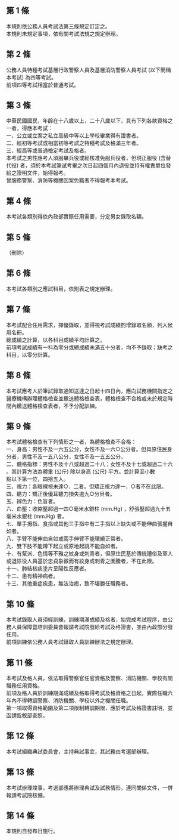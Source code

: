 第 1 條
-------
本規則依公務人員考試法第三條規定訂定之。  
本規則未規定事項，依有關考試法規之規定辦理。

第 2 條
-------
公務人員特種考試基層行政警察人員及基層消防警察人員考試 (以下簡稱  
本考試) 為四等考試。  
前項四等考試相當於普通考試。

第 3 條
-------
中華民國國民，年齡在十八歲以上，二十八歲以下，具有下列各款資格之  
一者，得應本考試：  
一、公立或立案之私立高級中等以上學校畢業得有證書者。  
二、經初等考試或相當初等考試之特種考試及格滿三年者。  
三、經高等或普通檢定考試及格者。  
本考試之男性應考人須服畢兵役或經核准免服兵役者，但現正服役 (含替  
代役) 者，須於本考試筆試考畢之次日起四個月內退役並持有權責單位發  
給之證明文件，始得報考。  
曾服務警察、消防等機關因案免職者不得報考本考試。

第 4 條
-------
本考試各類別得依內政部實際任用需要，分定男女錄取名額。

第 5 條
-------
（刪除）

第 6 條
-------
本考試各類別之應試科目，依附表之規定辦理。

第 7 條
-------
本考試配合任用需求，擇優錄取，並得視考試成績酌增錄取名額，列入候  
用名冊。  
總成績之計算，以各科目成績平均計算之。  
前項考試成績有一科為零分或總成績未滿五十分者，均不予錄取；缺考之  
科目，以零分計算。

第 8 條
-------
本考試應考人於筆試錄取通知送達之日起十四日內，應向試務機關指定之  
醫療機構辦理體格檢查並繳送體格檢查表，體格檢查不合格或未於規定時  
間內繳送體格檢查表者，不予分配訓練。

第 9 條
-------
本考試體格檢查有下列情形之一者，為體格檢查不合格：  
一、身高：男性不及一六五公分，女性不及一六○公分者。但具原住民身  
    分者，男性不及一五八公分，女性不及一五五公分。  
二、體格指標：男性不及十八或超過二十八；女性不及十七或超過二十六  
    。其計算方法為體重 (公斤) 除以身高 (公尺) 平方。並計算至小數  
    點以下第一位，四捨五入。  
三、視力：各眼裸視未達○．二者。但矯正視力達一．○者不在此限。  
四、聽力：矯正後優耳聽力損失逾九○分貝者。  
五、辨色力：色盲者。  
六、血壓：收縮壓超過一四○毫米水銀柱 (mm.Hg)  ，舒張壓超過九十五  
    毫米水銀柱 (mm.Hg)  者。  
七、單手拇指、食指或其他三手指中有二手指以上缺失或不能伸曲張握自  
    如者。  
八、手臂不能伸曲自如或兩手伸臂不能環繞正常者。  
九、雙下肢不能蹲下起立或原地起跳不能自如者。  
十、有幫派、色情等不雅之紋身或刺青者，但原住民基於傳統禮俗及軍人  
    或退除役人員基於忠貞象徵而有紋身或刺青之圖騰者，不在此限。  
十一、肺結核痰塗片呈陽性反應者。  
十二、患有精神病者。  
十三、其他重症疾患，無法治癒，致不堪勝任職務者。

第 10 條
--------
本考試錄取人員須經訓練，訓練期滿成績及格者，始完成考試程序，由公  
務人員保障暨培訓委員會報請考試院發給考試及格證書，並由內政部分發  
任用。  
前項訓練依公務人員考試錄取人員訓練辦法之規定辦理。

第 11 條
--------
本考試及格人員，依法取得警察官任官資格及警察、消防機關、學校有關  
職務任用資格。  
前項及格人員於訓練期滿成績及格取得考試及格資格之日起，實際任職六  
年內不得轉調警察、消防機關、學校以外之機關任職。  
第一項取得資格範圍及第二項限制轉調期限，應於考試及格證書註明，並  
函請銓敘部查照。

第 12 條
--------
本考試組織典試委員會，主持典試事宜，其試務由考選部辦理。

第 13 條
--------
本考試辦理竣事，考選部應將辦理典試及試務情形，連同關係文件，一併  
報請考試院核備。

第 14 條
--------
本規則自發布日施行。

